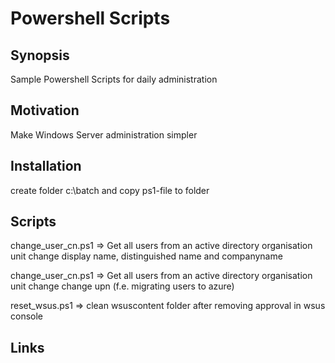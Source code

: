 # Powershell Scripts

## Synopsis

Sample Powershell Scripts for daily administration

## Motivation

Make Windows Server administration simpler

## Installation

create folder c:\batch and copy ps1-file to folder

## Scripts

change_user_cn.ps1 => Get all users from an active directory organisation unit change display name, distinguished name and companyname

change_user_cn.ps1 => Get all users from an active directory organisation unit change change upn (f.e. migrating users to azure)

reset_wsus.ps1 => clean wsuscontent folder after removing approval in wsus console

## Links
